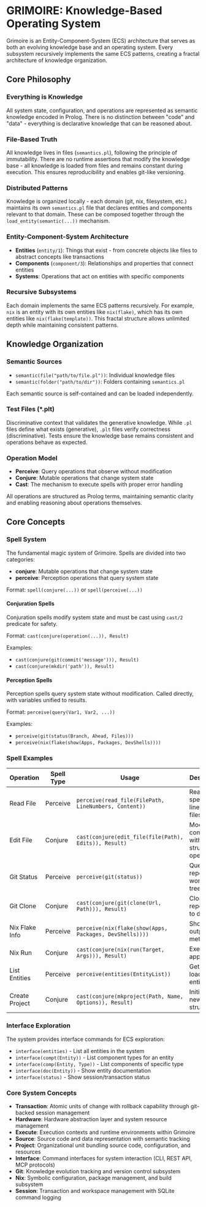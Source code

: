 # GRIMOIRE: Knowledge-Based Operating System

Grimoire is an Entity-Component-System (ECS) architecture that serves as both an evolving knowledge base and an operating system. Every subsystem recursively implements the same ECS patterns, creating a fractal architecture of knowledge organization.

## Core Philosophy

### Everything is Knowledge
All system state, configuration, and operations are represented as semantic knowledge encoded in Prolog. There is no distinction between "code" and "data" - everything is declarative knowledge that can be reasoned about.

### File-Based Truth
All knowledge lives in files (`semantics.pl`), following the principle of immutability. There are no runtime assertions that modify the knowledge base - all knowledge is loaded from files and remains constant during execution. This ensures reproducibility and enables git-like versioning.

### Distributed Patterns
Knowledge is organized locally - each domain (git, nix, filesystem, etc.) maintains its own `semantics.pl` file that declares entities and components relevant to that domain. These can be composed together through the `load_entity(semantic(...))` mechanism.

### Entity-Component-System Architecture
- **Entities** (`entity/1`): Things that exist - from concrete objects like files to abstract concepts like transactions
- **Components** (`component/3`): Relationships and properties that connect entities
- **Systems**: Operations that act on entities with specific components

### Recursive Subsystems
Each domain implements the same ECS patterns recursively. For example, `nix` is an entity with its own entities like `nix(flake)`, which has its own entities like `nix(flake(template))`. This fractal structure allows unlimited depth while maintaining consistent patterns.

## Knowledge Organization

### Semantic Sources
- `semantic(file("path/to/file.pl"))`: Individual knowledge files
- `semantic(folder("path/to/dir"))`: Folders containing `semantics.pl`

Each semantic source is self-contained and can be loaded independently.

### Test Files (*.plt)
Discriminative context that validates the generative knowledge. While `.pl` files define what exists (generative), `.plt` files verify correctness (discriminative). Tests ensure the knowledge base remains consistent and operations behave as expected.

### Operation Model
- **Perceive**: Query operations that observe without modification
- **Conjure**: Mutable operations that change system state
- **Cast**: The mechanism to execute spells with proper error handling

All operations are structured as Prolog terms, maintaining semantic clarity and enabling reasoning about operations themselves.

## Core Concepts

### Spell System
The fundamental magic system of Grimoire. Spells are divided into two categories:
- **conjure**: Mutable operations that change system state
- **perceive**: Perception operations that query system state

Format: `spell(conjure(...))` or `spell(perceive(...))`

#### Conjuration Spells
Conjuration spells modify system state and must be cast using `cast/2` predicate for safety.

Format: `cast(conjure(operation(...)), Result)`

Examples:
- `cast(conjure(git(commit('message'))), Result)`
- `cast(conjure(mkdir('path')), Result)`

#### Perception Spells
Perception spells query system state without modification. Called directly, with variables unified to results.

Format: `perceive(query(Var1, Var2, ...))`

Examples:
- `perceive(git(status(Branch, Ahead, Files)))`
- `perceive(nix(flake(show(Apps, Packages, DevShells))))`

### Spell Examples

| Operation | Spell Type | Usage | Description |
|-----------|------------|-------|-------------|
| Read File | Perceive | `perceive(read_file(FilePath, LineNumbers, Content))` | Read specific lines from files |
| Edit File | Conjure | `cast(conjure(edit_file(file(Path), Edits)), Result)` | Modify file contents with structured operations |
| Git Status | Perceive | `perceive(git(status))` | Query repository working tree status |
| Git Clone | Conjure | `cast(conjure(git(clone(Url, Path))), Result)` | Clone repository to directory |
| Nix Flake Info | Perceive | `perceive(nix(flake(show(Apps, Packages, DevShells))))` | Show flake outputs and metadata |
| Nix Run | Conjure | `cast(conjure(nix(run(Target, Args))), Result)` | Execute nix applications |
| List Entities | Perceive | `perceive(entities(EntityList))` | Get all loaded entities |
| Create Project | Conjure | `cast(conjure(mkproject(Path, Name, Options)), Result)` | Initialize new project structure |

### Interface Exploration

The system provides interface commands for ECS exploration:

- `interface(entities)` - List all entities in the system
- `interface(compt(Entity))` - List component types for an entity
- `interface(comp(Entity, Type))` - List components of specific type
- `interface(doc(Entity))` - Show entity documentation
- `interface(status)` - Show session/transaction status

### Core System Concepts

- **Transaction**: Atomic units of change with rollback capability through git-backed session management
- **Hardware**: Hardware abstraction layer and system resource management
- **Execute**: Execution contexts and runtime environments within Grimoire
- **Source**: Source code and data representation with semantic tracking
- **Project**: Organizational unit bundling source code, configuration, and resources
- **Interface**: Command interfaces for system interaction (CLI, REST API, MCP protocols)
- **Git**: Knowledge evolution tracking and version control subsystem
- **Nix**: Symbolic configuration, package management, and build subsystem
- **Session**: Transaction and workspace management with SQLite command logging